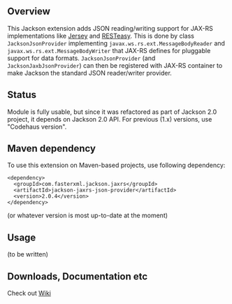 ## Overview

This Jackson extension adds JSON reading/writing support for JAX-RS implementations like [Jersey](http://jersey.java.net/) and [RESTeasy](http://www.jboss.org/resteasy).
This is done by class `JacksonJsonProvider` implementing `javax.ws.rs.ext.MessageBodyReader` and `javax.ws.rs.ext.MessageBodyWriter` that JAX-RS defines for pluggable support for data formats. 
`JacksonJsonProvider` (and `JacksonJaxbJsonProvider`) can then be registered with JAX-RS container to make Jackson the standard JSON reader/writer provider.

## Status

Module is fully usable, but since it was refactored as part of Jackson 2.0 project, it depends on Jackson 2.0 API.
For previous (1.x) versions, use "Codehaus version".

## Maven dependency

To use this extension on Maven-based projects, use following dependency:

    <dependency>
      <groupId>com.fasterxml.jackson.jaxrs</groupId>
      <artifactId>jackson-jaxrs-json-provider</artifactId>
      <version>2.0.4</version>
    </dependency>

(or whatever version is most up-to-date at the moment)

## Usage

(to be written)

## Downloads, Documentation etc

Check out [Wiki](/FasterXML/jackson-jaxrs-json-provider/wiki)

